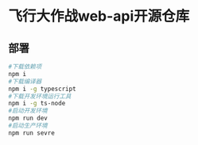 # 飞行大作战web-api开源仓库
## 部署
```bash
#下载依赖项
npm i
#下载编译器
npm i -g typescript
#下载开发环境运行工具
npm i -g ts-node
#启动开发环境
npm run dev
#启动生产环境
npm run sevre
```